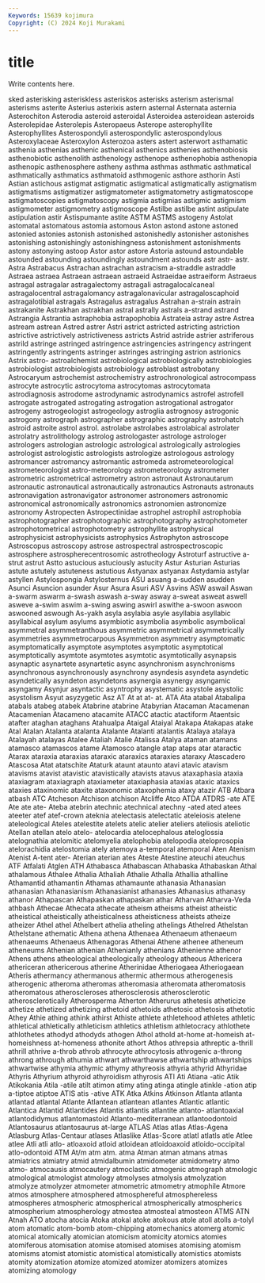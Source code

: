 ```yaml
---
Keywords: 15639 kojimura
Copyright: (C) 2024 Koji Murakami
---
```


# title

Write contents here.



sked asterisking asteriskless
asteriskos asterisks asterism asterismal asterisms asterite Asterius asterixis astern asternal
Asternata asternia Asterochiton Asterodia asteroid asteroidal Asteroidea asteroidean asteroids Asterolepidae
Asterolepis Asteropaeus Asterope asterophyllite Asterophyllites Asterospondyli asterospondylic asterospondylous Asteroxylaceae Asteroxylon
Asterozoa asters astert asterwort asthamatic asthenia asthenias asthenic asthenical asthenics
asthenies asthenobiosis asthenobiotic asthenolith asthenology asthenope asthenophobia asthenopia asthenopic asthenosphere
astheny asthma asthmas asthmatic asthmatical asthmatically asthmatics asthmatoid asthmogenic asthore
asthorin Asti Astian astichous astigmat astigmatic astigmatical astigmatically astigmatism astigmatisms
astigmatizer astigmatometer astigmatometry astigmatoscope astigmatoscopies astigmatoscopy astigmia astigmias astigmic astigmism
astigmometer astigmometry astigmoscope Astilbe astilbe astint astipulate astipulation astir Astispumante
astite ASTM ASTMS astogeny Astolat astomatal astomatous astomia astomous Aston
astond astone astoned astonied astonies astonish astonished astonishedly astonisher astonishes
astonishing astonishingly astonishingness astonishment astonishments astony astonying astoop Astor astor
astore Astoria astound astoundable astounded astounding astoundingly astoundment astounds astr
astr- astr. Astra Astrabacus Astrachan astrachan astracism a-straddle astraddle Astraea
astraea Astraean astraean astraeid Astraeidae astraeiform Astraeus astragal astragalar astragalectomy
astragali astragalocalcaneal astragalocentral astragalomancy astragalonavicular astragaloscaphoid astragalotibial astragals Astragalus astragalus
Astrahan a-strain astrain astrakanite Astrakhan astrakhan astral astrally astrals a-strand
astrand Astrangia Astrantia astraphobia astrapophobia Astrateia astray astre Astrea astream
astrean Astred astrer Astri astrict astricted astricting astriction astrictive astrictively
astrictiveness astricts Astrid astride astrier astriferous astrild astringe astringed astringence
astringencies astringency astringent astringently astringents astringer astringes astringing astrion astrionics
Astrix astro- astroalchemist astrobiological astrobiologically astrobiologies astrobiologist astrobiologists astrobiology astroblast
astrobotany Astrocaryum astrochemist astrochemistry astrochronological astrocompass astrocyte astrocytic astrocytoma astrocytomas
astrocytomata astrodiagnosis astrodome astrodynamic astrodynamics astrofel astrofell astrogate astrogated astrogating
astrogation astrogational astrogator astrogeny astrogeologist astrogeology astroglia astrognosy astrogonic astrogony
astrograph astrographer astrographic astrography astrohatch astroid astroite astrol astrol. astrolabe
astrolabes astrolabical astrolater astrolatry astrolithology astrolog astrologaster astrologe astrologer astrologers
astrologian astrologic astrological astrologically astrologies astrologist astrologistic astrologists astrologize astrologous
astrology astromancer astromancy astromantic astromeda astrometeorological astrometeorologist astro-meteorology astrometeorology astrometer
astrometric astrometrical astrometry astron astronaut Astronautarum astronautic astronautical astronautically astronautics
Astronauts astronauts astronavigation astronavigator astronomer astronomers astronomic astronomical astronomically astronomics
astronomien astronomize astronomy Astropecten Astropectinidae astrophel astrophil astrophobia astrophotographer astrophotographic
astrophotography astrophotometer astrophotometrical astrophotometry astrophyllite astrophysical astrophysicist astrophysicists astrophysics Astrophyton
astroscope Astroscopus astroscopy astrose astrospectral astrospectroscopic astrosphere astrospherecentrosomic astrotheology Astroturf
astructive a-strut astrut Astto astucious astuciously astucity Astur Asturian Asturias
astute astutely astuteness astutious Astyanax astyanax Astydamia astylar astyllen Astylospongia
Astylosternus ASU asuang a-sudden asudden Asunci Asuncion asunder Asur Asura
Asuri ASV Asvins ASW aswail Aswan a-swarm aswarm a-swash aswash
a-sway asway a-sweat asweat aswell asweve a-swim aswim a-swing aswing
aswirl aswithe a-swoon aswoon aswooned aswough As-yakh asyla asylabia asyle
asyllabia asyllabic asyllabical asylum asylums asymbiotic asymbolia asymbolic asymbolical asymmetral
asymmetranthous asymmetric asymmetrical asymmetrically asymmetries asymmetrocarpous Asymmetron asymmetry asymptomatic asymptomatically
asymptote asymptotes asymptotic asymptotical asymptotically asymtote asymtotes asymtotic asymtotically asynapsis
asynaptic asynartete asynartetic async asynchronism asynchronisms asynchronous asynchronously asynchrony asyndesis
asyndeta asyndetic asyndetically asyndeton asyndetons asynergia asynergy asyngamic asyngamy Asynjur
asyntactic asyntrophy asystematic asystole asystolic asystolism Asyut asyzygetic Asz AT
At at at- at. ATA Ata atabal Atabalipa atabals atabeg
atabek Atabrine atabrine Atabyrian Atacaman Atacamenan Atacamenian Atacameno atacamite ATACC
atactic atactiform Ataentsic atafter ataghan ataghans Atahualpa Ataigal Ataiyal Atakapa
Atakapas atake Atal Atalan Atalanta atalanta Atalante Atalanti atalantis Atalaya
atalaya Atalayah atalayas Atalee Ataliah Atalie Atalissa Atalya ataman atamans
atamasco atamascos atame Atamosco atangle atap ataps atar ataractic Atarax
ataraxia ataraxias ataraxic ataraxics ataraxies ataraxy Atascadero Atascosa Atat atatschite
Ataturk ataunt ataunto atavi atavic atavism atavisms atavist atavistic atavistically
atavists atavus ataxaphasia ataxia ataxiagram ataxiagraph ataxiameter ataxiaphasia ataxias ataxic
ataxics ataxies ataxinomic ataxite ataxonomic ataxophemia ataxy atazir ATB Atbara
atbash ATC Atcheson Atchison atchison Atcliffe Atco ATDA ATDRS -ate
ATE Ate ate ate- Ateba atebrin atechnic atechnical atechny -ated
ated atees ateeter atef atef-crown ateknia atelectasis atelectatic ateleiosis atelene
ateleological Ateles atelestite atelets atelic atelier ateliers ateliosis ateliotic Atellan
atellan atelo atelo- atelocardia atelocephalous ateloglossia atelognathia atelomitic atelomyelia atelophobia
atelopodia ateloprosopia atelorachidia atelostomia ately atemoya a-temporal atemporal Aten Atenism
Atenist A-tent ater- Aterian aterian ates Ateste Atestine ateuchi ateuchus
ATF Atfalati Atglen ATH Athabasca Athabascan Athabaska Athabaskan Athal athalamous
Athalee Athalia Athaliah Athalie Athalla Athallia athalline Athamantid athamantin Athamas
athamaunte athanasia Athanasian athanasian Athanasianism Athanasianist athanasies Athanasius athanasy athanor
Athapascan Athapaskan athapaskan athar Atharvan Atharva-Veda athbash Athecae Athecata athecate
atheism atheisms atheist atheistic atheistical atheistically atheisticalness atheisticness atheists atheize
atheizer Athel athel Athelbert athelia atheling athelings Athelred Athelstan Athelstane
athematic Athena athena Athenaea Athenaeum athenaeum athenaeums Athenaeus Athenagoras Athenai
Athene athenee atheneum atheneums Athenian athenian Athenianly athenians Athenienne athenor
Athens athens atheological atheologically atheology atheous Athericera athericeran athericerous atherine
Atherinidae Atheriogaea Atheriogaean Atheris athermancy athermanous athermic athermous atherogenesis atherogenic
atheroma atheromas atheromasia atheromata atheromatosis atheromatous atheroscleroses atherosclerosis atherosclerotic atherosclerotically
Atherosperma Atherton Atherurus athetesis atheticize athetize athetized athetizing athetoid athetoids
athetosic athetosis athetotic Athey Athie athing athink athirst Athiste athlete
athletehood athletes athletic athletical athletically athleticism athletics athletism athletocracy athlothete
athlothetes athodyd athodyds athogen Athol athold at-home at-homeish at-homeishness at-homeness
athonite athort Athos athrepsia athreptic a-thrill athrill athrive a-throb athrob
athrocyte athrocytosis athrogenic a-throng athrong athrough athumia athwart athwarthawse athwartship
athwartships athwartwise athymia athymic athymy athyreosis athyria athyrid Athyridae Athyris
Athyrium athyroid athyroidism athyrosis ATI Ati Atiana -atic Atik Atikokania
Atila -atile atilt atimon atimy ating atinga atingle atinkle -ation
atip a-tiptoe atiptoe ATIS atis -ative ATK Atka Atkins Atkinson
Atlanta atlanta atlantad atlantal Atlante Atlantean atlantean atlantes Atlantic atlantic
Atlantica Atlantid Atlantides Atlantis atlantis atlantite atlanto- atlantoaxial atlantodidymus atlantomastoid
Atlanto-mediterranean atlantoodontoid Atlantosaurus atlantosaurus at-large ATLAS Atlas atlas Atlas-Agena Atlasburg
Atlas-Centaur atlases Atlaslike Atlas-Score atlatl atlatls atle Atlee atlee Atli
atli atlo- atloaxoid atloid atloidean atloidoaxoid atloido-occipital atlo-odontoid ATM At/m
atm atm. atma Atman atman atmans atmas atmiatrics atmiatry atmid
atmidalbumin atmidometer atmidometry atmo atmo- atmocausis atmocautery atmoclastic atmogenic atmograph
atmologic atmological atmologist atmology atmolyses atmolysis atmolyzation atmolyze atmolyzer atmometer
atmometric atmometry atmophile Atmore atmos atmosphere atmosphered atmosphereful atmosphereless atmospheres
atmospheric atmospherical atmospherically atmospherics atmospherium atmospherology atmostea atmosteal atmosteon ATMS
ATN Atnah ATO atocha atocia Atoka atokal atoke atokous atole
atoll atolls a-tolyl atom atomatic atom-bomb atom-chipping atomechanics atomerg atomic
atomical atomically atomician atomicism atomicity atomics atomies atomiferous atomisation atomise
atomised atomises atomising atomism atomisms atomist atomistic atomistical atomistically atomistics
atomists atomity atomization atomize atomized atomizer atomizers atomizes atomizing atomology
